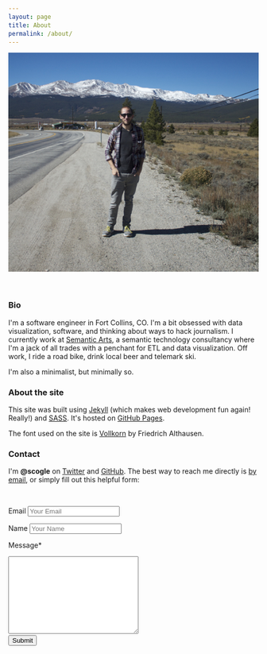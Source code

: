 ```yaml
---
layout: page
title: About
permalink: /about/
---
```


![Me! Near mountains!](/img/IMG_0386.jpg "Me! Near mountains!")

<br />

### Bio

I'm a software engineer in Fort Collins, CO.  I'm a bit obsessed with data visualization, software, and thinking about ways to hack journalism.  I currently work at [Semantic Arts](http://semanticarts.com/), a semantic technology consultancy where I'm a jack of all trades with a penchant for ETL and data visualization.  Off work, I ride a road bike, drink local beer and telemark ski.

I'm also a minimalist, but minimally so.

### About the site

This site was built using [Jekyll](http://jekyllrb.com/) (which makes web development fun again! Really!) and [SASS](http://sass-lang.com/).  It's hosted on [GitHub Pages](https://pages.github.com/).

The font used on the site is [Vollkorn](https://www.google.com/fonts/specimen/Vollkorn) by Friedrich Althausen.

### Contact

I'm **@scogle** on [Twitter](https://twitter.com/scogle) and [GitHub](https://github.com/scogle).  The best way to reach me directly is [by email](mailto:scottogle@gmail.com), or simply fill out this helpful form:

<br />

<form id="contact-form" accept-charset="UTF-8" action="https://formkeep.com/f/1f627fe506b2" method="POST">
  <input type="hidden" name="utf8" value="✓">

  <label for="email">Email</label>
  <input type="email" name="email" placeholder="Your Email">
  <div class="clear"></div>

  <label for="name">Name</label>
  <input type="text" name="name" placeholder="Your Name">
  <div class="clear"></div>

  <label for="message">Message*</label>
  <textarea name="message" cols="30" rows="10" required="true"></textarea>
  <div class="clear"></div>
  <button type="submit">Submit</button>
</form>